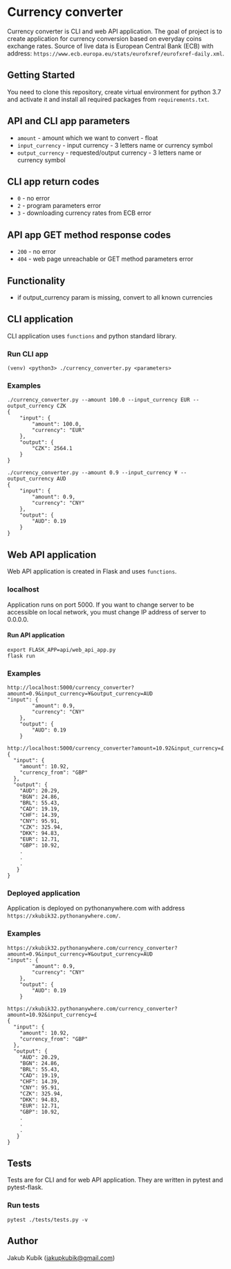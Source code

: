 # Currency converter
Currency converter is CLI and web API application. The goal of project is to create 
application for currency conversion based on everyday coins exchange rates. Source of 
live data is European Central Bank (ECB) with address: ```https://www.ecb.europa.eu/stats/eurofxref/eurofxref-daily.xml```.

## Getting Started
You need to clone this repository, create virtual environment for python 3.7 and activate it
and install all required packages from ```requirements.txt```.

## API and CLI app parameters
- `amount` - amount which we want to convert - float
- `input_currency` - input currency - 3 letters name or currency symbol
- `output_currency` - requested/output currency - 3 letters name or currency symbol

## CLI app return codes
- `0` - no error
- `2` - program parameters error
- `3` - downloading currency rates from ECB error 

## API app GET method response codes
- `200` - no error
- `404` - web page unreachable or GET method parameters error

## Functionality
- if output_currency param is missing, convert to all known currencies

## CLI application
CLI application uses ```functions``` and python standard library.

### Run CLI app
```
(venv) <python3> ./currency_converter.py <parameters>
```

### Examples 
```
./currency_converter.py --amount 100.0 --input_currency EUR --output_currency CZK
{
    "input": {
        "amount": 100.0,
        "currency": "EUR"
    },
    "output": {
        "CZK": 2564.1
    }
}
```
```
./currency_converter.py --amount 0.9 --input_currency ¥ --output_currency AUD
{
    "input": {
        "amount": 0.9,
        "currency": "CNY"
    },
    "output": {
        "AUD": 0.19
    }
}
```

## Web API application
Web API application is created in Flask and uses ```functions```.

### localhost
Application runs on port 5000. If you want to change server to be accessible on local network, you 
must change IP address of server to 0.0.0.0.

#### Run API application
```
export FLASK_APP=api/web_api_app.py
flask run
```

### Examples
```
http://localhost:5000/currency_converter?amount=0.9&input_currency=¥&output_currency=AUD
"input": {
        "amount": 0.9,
        "currency": "CNY"
    },
    "output": {
        "AUD": 0.19
    }
```

```
http://localhost:5000/currency_converter?amount=10.92&input_currency=£
{
  "input": {
    "amount": 10.92,
    "currency_from": "GBP"
  },
  "output": {
    "AUD": 20.29,
    "BGN": 24.86,
    "BRL": 55.43,
    "CAD": 19.19,
    "CHF": 14.39,
    "CNY": 95.91,
    "CZK": 325.94,
    "DKK": 94.83,
    "EUR": 12.71,
    "GBP": 10.92,
    .
    .
    .
   }
}
```


### Deployed application
Application is deployed on pythonanywhere.com with address ```https://xkubik32.pythonanywhere.com/```.


### Examples
```
https://xkubik32.pythonanywhere.com/currency_converter?amount=0.9&input_currency=¥&output_currency=AUD
"input": {
        "amount": 0.9,
        "currency": "CNY"
    },
    "output": {
        "AUD": 0.19
    }
```

```
https://xkubik32.pythonanywhere.com/currency_converter?amount=10.92&input_currency=£
{
  "input": {
    "amount": 10.92,
    "currency_from": "GBP"
  },
  "output": {
    "AUD": 20.29,
    "BGN": 24.86,
    "BRL": 55.43,
    "CAD": 19.19,
    "CHF": 14.39,
    "CNY": 95.91,
    "CZK": 325.94,
    "DKK": 94.83,
    "EUR": 12.71,
    "GBP": 10.92,
    .
    .
    .
   }
}
```

## Tests
Tests are for CLI and for web API application. They are written in pytest and
pytest-flask.

### Run tests
```
pytest ./tests/tests.py -v
```

## Author
Jakub Kubík (jakupkubik@gmail.com)
